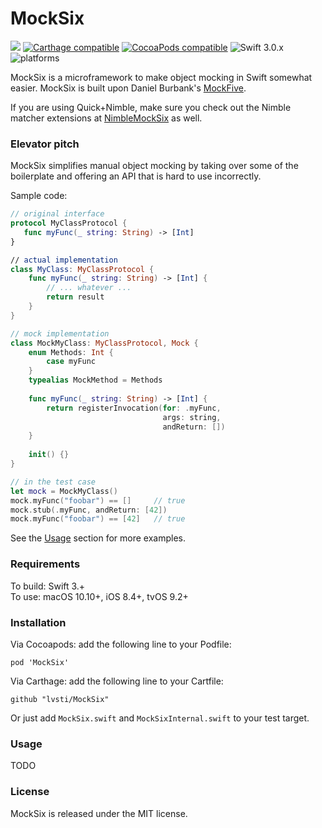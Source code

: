 # MockSix 

[![](https://travis-ci.org/lvsti/MockSix.svg?branch=master)](https://travis-ci.org/lvsti/MockSix/builds/188693467)
[![Carthage compatible](https://img.shields.io/badge/Carthage-compatible-4BC51D.svg?style=flat)](https://github.com/Carthage/Carthage)
[![CocoaPods compatible](https://img.shields.io/cocoapods/v/MockSix.svg)](https://cocoapods.org/pods/MockSix)
![Swift 3.0.x](https://img.shields.io/badge/Swift-3.0.x-orange.svg)
![platforms](https://img.shields.io/badge/platforms-iOS%20%7C%20OS%20X%20%7C%20tvOS%20-lightgrey.svg)

MockSix is a microframework to make object mocking in Swift somewhat easier. MockSix is built upon Daniel Burbank's [MockFive](https://github.com/DeliciousRaspberryPi/MockFive).

If you are using Quick+Nimble, make sure you check out the Nimble matcher extensions at [NimbleMockSix](https://github.com/lvsti/NimbleMockSix) as well.

### Elevator pitch

MockSix simplifies manual object mocking by taking over some of the boilerplate and offering an API that is hard to use incorrectly.

Sample code:

```swift
// original interface
protocol MyClassProtocol {
   func myFunc(_ string: String) -> [Int]
}

// actual implementation
class MyClass: MyClassProtocol {
    func myFunc(_ string: String) -> [Int] {
        // ... whatever ...
        return result
    }
}

// mock implementation
class MockMyClass: MyClassProtocol, Mock {
    enum Methods: Int {
        case myFunc
    }    
    typealias MockMethod = Methods
    
    func myFunc(_ string: String) -> [Int] {
        return registerInvocation(for: .myFunc, 
                                  args: string, 
                                  andReturn: [])
    }
    
    init() {}
}

// in the test case
let mock = MockMyClass()
mock.myFunc("foobar") == []     // true
mock.stub(.myFunc, andReturn: [42])
mock.myFunc("foobar") == [42]   // true
```

See the [Usage](#usage) section for more examples.

### Requirements

To build: Swift 3.+ <br/>
To use: macOS 10.10+, iOS 8.4+, tvOS 9.2+

### Installation

Via Cocoapods: add the following line to your Podfile:

```
pod 'MockSix'
```

Via Carthage: add the following line to your Cartfile:

```
github "lvsti/MockSix"
```

Or just add `MockSix.swift` and `MockSixInternal.swift` to your test target.

### Usage

TODO

### License

MockSix is released under the MIT license.